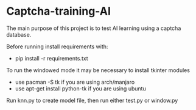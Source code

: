 # Captcha-training-AI
The main purpose of this project is to test AI learning using a captcha database.

Before running install requirements with:
   * pip install -r requirements.txt

To run the windowed mode it may be necessary to install tkinter modules
   * use pacman -S tk if you are using arch/manjaro
   * use apt-get install python-tk if you are using ubuntu


Run knn.py to create model file, then run either test.py or window.py

